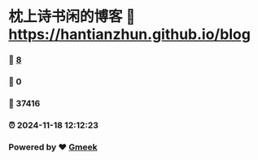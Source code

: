 # 枕上诗书闲的博客 :link: https://hantianzhun.github.io/blog 
### :page_facing_up: [8](https://hantianzhun.github.io/blog/tag.html) 
### :speech_balloon: 0 
### :hibiscus: 37416 
### :alarm_clock: 2024-11-18 12:12:23 
### Powered by :heart: [Gmeek](https://github.com/Meekdai/Gmeek)
